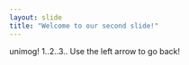 ```yaml
---
layout: slide
title: "Welcome to our second slide!"
---
```

unimog! 1..2..3..
Use the left arrow to go back!